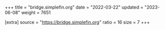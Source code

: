 +++
title = "bridge.simplefin.org"
date = "2022-03-22"
updated = "2023-06-08"
weight = 7651

[extra]
source = "https://bridge.simplefin.org"
ratio = 16
size = 7
+++
